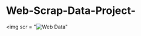# Web-Scrap-Data-Project-
<img scr = "![Web Data](https://github.com/user-attachments/assets/01412865-86b5-4e5d-b237-bcc87862da4c)"
